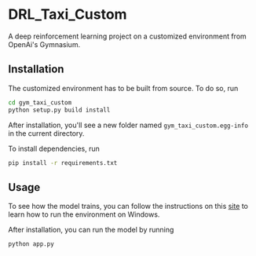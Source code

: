 # DRL_Taxi_Custom

A deep reinforcement learning project on a customized environment from OpenAi's Gymnasium.

## Installation

The customized environment has to be built from source. To do so, run

```bash
cd gym_taxi_custom
python setup.py build install
```

After installation, you'll see a new folder named `gym_taxi_custom.egg-info` in the current directory.

To install dependencies, run

```bash
pip install -r requirements.txt
```

## Usage

To see how the model trains, you can follow the instructions on this [site](https://dibranmulder.github.io/2019/09/06/Running-an-OpenAI-Gym-on-Windows-with-WSL/) to learn how to run the environment on Windows.

After installation, you can run the model by running

```bash
python app.py
```
